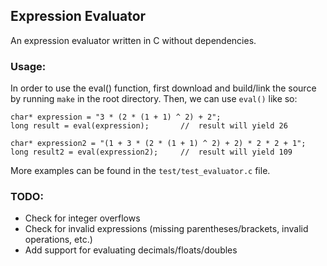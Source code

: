 ## Expression Evaluator

An expression evaluator written in C without dependencies. 

### Usage:
In order to use the eval() function, first download and build/link the source by running `make` in the root directory. 
Then, we can use `eval()` like so:
```
char* expression = "3 * (2 * (1 + 1) ^ 2) + 2";
long result = eval(expression);       //  result will yield 26

char* expression2 = "(1 + 3 * (2 * (1 + 1) ^ 2) + 2) * 2 * 2 + 1";
long result2 = eval(expression2);     //  result will yield 109
```

More examples can be found in the `test/test_evaluator.c` file.

### TODO:
* Check for integer overflows
* Check for invalid expressions (missing parentheses/brackets, invalid operations, etc.)
* Add support for evaluating decimals/floats/doubles
